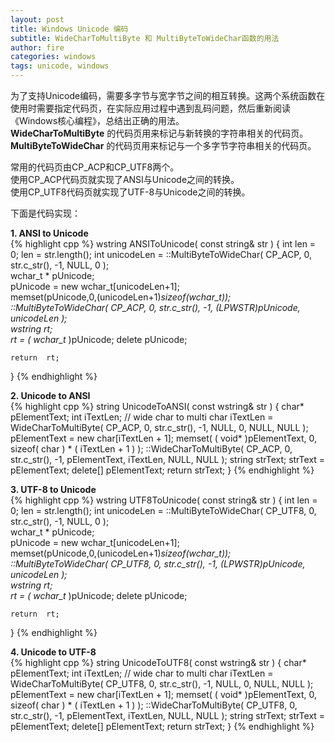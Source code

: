 ```yaml
---
layout: post
title: Windows Unicode 编码
subtitle: WideCharToMultiByte 和 MultiByteToWideChar函数的用法
author: fire
categories: windows 
tags: unicode, windows
---
```


为了支持Unicode编码，需要多字节与宽字节之间的相互转换。这两个系统函数在使用时需要指定代码页，在实际应用过程中遇到乱码问题，然后重新阅读《Windows核心编程》，总结出正确的用法。  
**WideCharToMultiByte** 的代码页用来标记与新转换的字符串相关的代码页。  
**MultiByteToWideChar** 的代码页用来标记与一个多字节字符串相关的代码页。  

常用的代码页由CP_ACP和CP_UTF8两个。  
使用CP_ACP代码页就实现了ANSI与Unicode之间的转换。  
使用CP_UTF8代码页就实现了UTF-8与Unicode之间的转换。  

下面是代码实现：  


**1.  ANSI to Unicode**  
{% highlight cpp %}
wstring ANSIToUnicode( const string& str )
{
    int  len = 0;
    len = str.length();
    int  unicodeLen = ::MultiByteToWideChar( CP_ACP,
         0,
         str.c_str(),
         -1,
         NULL,
         0 );  
    wchar_t *  pUnicode;  
    pUnicode = new  wchar_t[unicodeLen+1];  
    memset(pUnicode,0,(unicodeLen+1)*sizeof(wchar_t));  
    ::MultiByteToWideChar( CP_ACP,
         0,
         str.c_str(),
         -1,
         (LPWSTR)pUnicode,
         unicodeLen );  
    wstring  rt;  
    rt = ( wchar_t* )pUnicode;
    delete  pUnicode; 
 
    return  rt;  
}
{% endhighlight %}


**2.  Unicode to ANSI**  
{% highlight cpp %}
string UnicodeToANSI( const wstring& str )
{
    char*     pElementText;
    int    iTextLen;
    // wide char to multi char
    iTextLen = WideCharToMultiByte( CP_ACP,
         0,
         str.c_str(),
         -1,
         NULL,
         0,
         NULL,
         NULL );
    pElementText = new char[iTextLen + 1];
    memset( ( void* )pElementText, 0, sizeof( char ) * ( iTextLen + 1 ) );
    ::WideCharToMultiByte( CP_ACP,
         0,
         str.c_str(),
         -1,
         pElementText,
         iTextLen,
         NULL,
         NULL );
    string strText;
    strText = pElementText;
    delete[] pElementText;
    return strText;
}
{% endhighlight %}


**3.  UTF-8 to Unicode**  
{% highlight cpp %}
wstring UTF8ToUnicode( const string& str )
{
    int  len = 0;
    len = str.length();
    int  unicodeLen = ::MultiByteToWideChar( CP_UTF8,
         0,
         str.c_str(),
         -1,
         NULL,
         0 );  
    wchar_t *  pUnicode;  
    pUnicode = new  wchar_t[unicodeLen+1];  
    memset(pUnicode,0,(unicodeLen+1)*sizeof(wchar_t));  
    ::MultiByteToWideChar( CP_UTF8,
         0,
         str.c_str(),
         -1,
         (LPWSTR)pUnicode,
         unicodeLen );  
    wstring  rt;  
    rt = ( wchar_t* )pUnicode;
    delete  pUnicode; 
 
    return  rt;  
}
{% endhighlight %}


**4.  Unicode to UTF-8**    
{% highlight cpp %}
string UnicodeToUTF8( const wstring& str )
{
    char*     pElementText;
    int    iTextLen;
    // wide char to multi char
    iTextLen = WideCharToMultiByte( CP_UTF8,
         0,
         str.c_str(),
         -1,
         NULL,
         0,
         NULL,
         NULL );
    pElementText = new char[iTextLen + 1];
    memset( ( void* )pElementText, 0, sizeof( char ) * ( iTextLen + 1 ) );
    ::WideCharToMultiByte( CP_UTF8,
         0,
         str.c_str(),
         -1,
         pElementText,
         iTextLen,
         NULL,
         NULL );
    string strText;
    strText = pElementText;
    delete[] pElementText;
    return strText;
}
{% endhighlight %}

